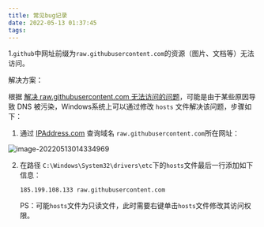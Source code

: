 ```yaml
---
title: 常见bug记录
date: 2022-05-13 01:37:45
tags:
---
```




1.`github`中网址前缀为`raw.githubusercontent.com`的资源（图片、文档等）无法访问。

解决方案：

根据 [解决 raw.githubusercontent.com 无法访问的问题](https://learnku.com/articles/43426)，可能是由于某些原因导致 DNS 被污染，Windows系统上可以通过修改 `hosts` 文件解决该问题，步骤如下：

1. 通过 [IPAddress.com](https://www.ipaddress.com/) 查询域名 `raw.githubusercontent.com`所在网址：

![image-20220513014334969](C:\Users\A\AppData\Roaming\Typora\typora-user-images\image-20220513014334969.png)

2. 在路径 `C:\Windows\System32\drivers\etc`下的`hosts`文件最后一行添加如下信息：

   `185.199.108.133 raw.githubusercontent.com`

   PS：可能`hosts`文件为只读文件，此时需要右键单击`hosts`文件修改其访问权限。
